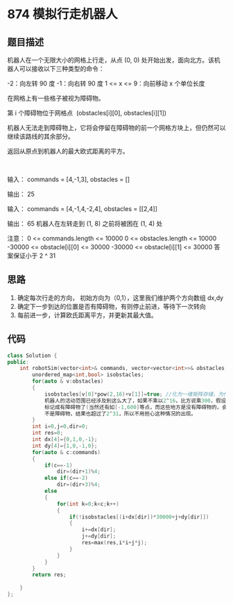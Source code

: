 
# 874 模拟行走机器人

## 题目描述

机器人在一个无限大小的网格上行走，从点 (0, 0) 处开始出发，面向北方。该机器人可以接收以下三种类型的命令：

-2：向左转 90 度
-1：向右转 90 度
1 <= x <= 9：向前移动 x 个单位长度

在网格上有一些格子被视为障碍物。

第 i 个障碍物位于网格点  (obstacles[i][0], obstacles[i][1])

机器人无法走到障碍物上，它将会停留在障碍物的前一个网格方块上，但仍然可以继续该路线的其余部分。

返回从原点到机器人的最大欧式距离的平方。

<br/>

输入：
commands = [4,-1,3], obstacles = []

输出：
25

输入：
commands = [4,-1,4,-2,4], obstacles = [[2,4]]

输出：
65
机器人在左转走到 (1, 8) 之前将被困在 (1, 4) 处

注意：
0 <= commands.length <= 10000
0 <= obstacles.length <= 10000
-30000 <= obstacle[i][0] <= 30000
-30000 <= obstacle[i][1] <= 30000
答案保证小于 2 ^ 31

## 思路

1. 确定每次行走的方向， 初始方向为（0,1），这里我们维护两个方向数组 dx,dy
2. 确定下一步到达的位置是否有障碍物，有则停止前进，等待下一次转向
3. 每前进一步，计算欧氏距离平方，并更新其最大值。

## 代码

```C++
class Solution {
public:
    int robotSim(vector<int>& commands, vector<vector<int>>& obstacles) {
        unordered_map<int,bool> isobstacles;
        for(auto & v:obstacles)
        {
            isobstacles[v[0]*pow(2,16)+v[1]]=true; //化为一维矩阵存储，为什么要乘以2^16？从题目里可以看到，障碍物的范围在-30000~30000间，所以
            机器人的活动范围已经涉及到这么大了，如果不乘以2^16，比方说乘300，假设(1,0)点为障碍物，则isobstacles[300]被标记，那么同时,[0,300]也被
            标记成有障碍物了(当然还有如[-1,600]等点，而这些地方是没有障碍物的，会使结果出错),乘以2^16,(1,0)对应isobstacles[2^16]，（0,2^16）即使
            不是障碍物，结果也超过了2^31，所以不用担心这种情况的出现。
        }
        int i=0,j=0,dir=0;
        int res=0;
        int dx[4]={0,1,0,-1};
        int dy[4]={1,0,-1,0};
        for(auto & c:commands)
        {
            if(c==-1)
                dir=(dir+1)%4;
            else if(c==-2)
                dir=(dir+3)%4;
            else
            {
                for(int k=0;k<c;k++)
                {
                    if(!isobstacles[(i+dx[dir])*30000+j+dy[dir]])
                    {
                        i+=dx[dir];
                        j+=dy[dir];
                        res=max(res,i*i+j*j);
                    }
                }
            }
        }
        return res;
        
    }
};
```
